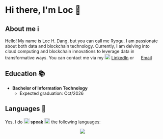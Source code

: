 # Hi there, I'm Loc 👋

## About me :information_source:
Hello! My name is Loc H. Dang, but you can call me Ryogu. I am passionate about both data and blockchain technology. Currently, I am delving into cloud computing and blockchain innovations to leverage data in transformative ways. You can contact me via my <a href="https://www.linkedin.com/in/huuloc2605/" target="_blank"><img src="https://skillicons.dev/icons?i=linkedin&theme=dark" width="18px"/></a> [LinkedIn](https://www.linkedin.com/in/huuloc2605/) or <a href="mailto:dhl26052004@gmail.com"><img src="https://skillicons.dev/icons?i=gmail&theme=dark" width="15px"/></a> [Email](mailto:dhl26052004@gmail.com)

## Education :books:
- **Bachelor of Information Technology**
  - Expected graduation: Oct/2026

## Languages :abcd:
Yes, I do <span><img src="https://static.xx.fbcdn.net/images/emoji.php/v9/tb5/1/32/1f5e3.png" width="18px"/></span> **speak** <span><img src="https://static.xx.fbcdn.net/images/emoji.php/v9/tb5/1/32/1f5e3.png" width="18px"/></span> the following languages:
<p style="text-align: center;">
    <img src="https://skillicons.dev/icons?i=c,cpp,cs,py,solidity&theme=dark" />
</p>
